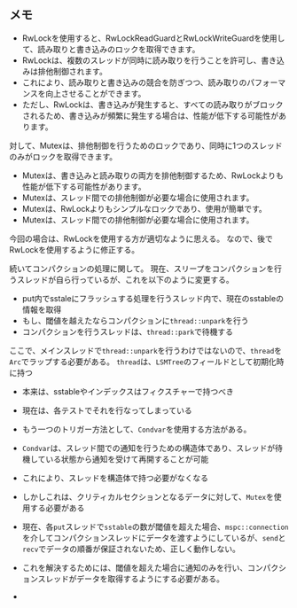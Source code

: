 ## メモ

* RwLockを使用すると、RwLockReadGuardとRwLockWriteGuardを使用して、読み取りと書き込みのロックを取得できます。
* RwLockは、複数のスレッドが同時に読み取りを行うことを許可し、書き込みは排他制御されます。
* これにより、読み取りと書き込みの競合を防ぎつつ、読み取りのパフォーマンスを向上させることができます。
* ただし、RwLockは、書き込みが発生すると、すべての読み取りがブロックされるため、書き込みが頻繁に発生する場合は、性能が低下する可能性があります。

対して、Mutexは、排他制御を行うためのロックであり、同時に1つのスレッドのみがロックを取得できます。
* Mutexは、書き込みと読み取りの両方を排他制御するため、RwLockよりも性能が低下する可能性があります。
* Mutexは、スレッド間での排他制御が必要な場合に使用されます。
* Mutexは、RwLockよりもシンプルなロックであり、使用が簡単です。
* Mutexは、スレッド間での排他制御が必要な場合に使用されます。

今回の場合は、RwLockを使用する方が適切なように思える。
なので、後でRwLockを使用するように修正する。


続いてコンパクションの処理に関して。
現在、スリープをコンパクションを行うスレッドが自ら行っているが、これを以下のように変更する。

* put内でsstaleにフラッシュする処理を行うスレッド内で、現在のsstableの情報を取得
* もし、閾値を越えたならコンパクションに`thread::unpark`を行う
* コンパクションを行うスレッドは、`thread::park`で待機する

ここで、メインスレッドで`thread::unpark`を行うわけではないので、`thread`を`Arc`でラップする必要がある。
`thread`は、`LSMTree`のフィールドとして初期化時に持つ

* 本来は、sstableやインデックスはフィクスチャーで持つべき
* 現在は、各テストでそれを行なってしまっている

* もう一つのトリガー方法として、`Condvar`を使用する方法がある。
* `Condvar`は、スレッド間での通知を行うための構造体であり、スレッドが待機している状態から通知を受けて再開することが可能
* これにより、スレッドを構造体で持つ必要がなくなる
* しかしこれは、クリティカルセクションとなるデータに対して、`Mutex`を使用する必要がある




* 現在、各`put`スレッドで`sstable`の数が閾値を超えた場合、`mspc::connection`を介してコンパクションスレッドにデータを渡すようにしているが、`send`と`recv`でデータの順番が保証されないため、正しく動作しない。
* これを解決するためには、閾値を超えた場合に通知のみを行い、コンパクションスレッドがデータを取得するようにする必要がある。
* 